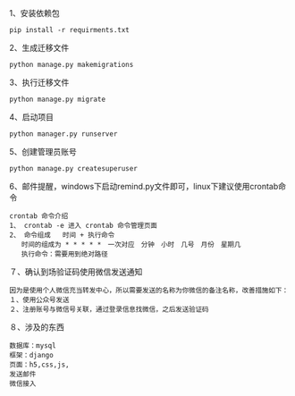 
1、安装依赖包

    pip install -r requirments.txt

2、生成迁移文件

    python manage.py makemigrations 

3、执行迁移文件

    python manage.py migrate

4、启动项目

    python manager.py runserver 

5、创建管理员账号

    python manage.py createsuperuser

6、邮件提醒，windows下启动remind.py文件即可，linux下建议使用crontab命令

    crontab 命令介绍
    1、 crontab -e 进入 crontab 命令管理页面
    2、 命令组成   时间 + 执行命令
       时间的组成为 * * * * *　一次对应　分钟　小时　几号　月份　星期几
       执行命令：需要用到绝对路径

７、确认到场验证码使用微信发送通知

    因为是使用个人微信充当转发中心，所以需要发送的名称为你微信的备注名称，改善措施如下：
    １、使用公众号发送
    ２、注册账号与微信号关联，通过登录信息找微信，之后发送验证码

８、涉及的东西

    数据库：mysql
    框架：django
    页面：h5,css,js,
    发送邮件
    微信接入

